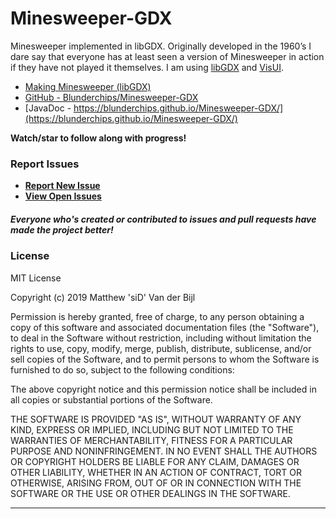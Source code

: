 # Minesweeper-GDX
Minesweeper implemented in libGDX. Originally developed in the 1960’s I dare say that everyone has at least seen a version of Minesweeper in action if they have not played it themselves. I am using [libGDX](https://libgdx.badlogicgames.com/) and [VisUI](https://github.com/kotcrab/vis-ui).

* [Making Minesweeper (libGDX)](https://youtu.be/d0cMCbGKIrI)
* [GitHub - Blunderchips/Minesweeper-GDX](https://github.com/Blunderchips/Minesweeper-GDX)
* [JavaDoc - https://blunderchips.github.io/Minesweeper-GDX/](https://blunderchips.github.io/Minesweeper-GDX/)

**Watch/star to follow along with progress!**

### Report Issues

- **[Report New Issue](https://github.com/Blunderchips/Minesweeper-GDX/issues/new)**
- **[View Open Issues](https://github.com/Blunderchips/Minesweeper-GDX/issues)**

##### Everyone who's created or contributed to issues and pull requests have made the project better!

### License
MIT License

Copyright (c) 2019 Matthew 'siD' Van der Bijl

Permission is hereby granted, free of charge, to any person obtaining a copy
of this software and associated documentation files (the "Software"), to deal
in the Software without restriction, including without limitation the rights
to use, copy, modify, merge, publish, distribute, sublicense, and/or sell
copies of the Software, and to permit persons to whom the Software is
furnished to do so, subject to the following conditions:

The above copyright notice and this permission notice shall be included in all
copies or substantial portions of the Software.

THE SOFTWARE IS PROVIDED "AS IS", WITHOUT WARRANTY OF ANY KIND, EXPRESS OR
IMPLIED, INCLUDING BUT NOT LIMITED TO THE WARRANTIES OF MERCHANTABILITY,
FITNESS FOR A PARTICULAR PURPOSE AND NONINFRINGEMENT. IN NO EVENT SHALL THE
AUTHORS OR COPYRIGHT HOLDERS BE LIABLE FOR ANY CLAIM, DAMAGES OR OTHER
LIABILITY, WHETHER IN AN ACTION OF CONTRACT, TORT OR OTHERWISE, ARISING FROM,
OUT OF OR IN CONNECTION WITH THE SOFTWARE OR THE USE OR OTHER DEALINGS IN THE
SOFTWARE.

***
